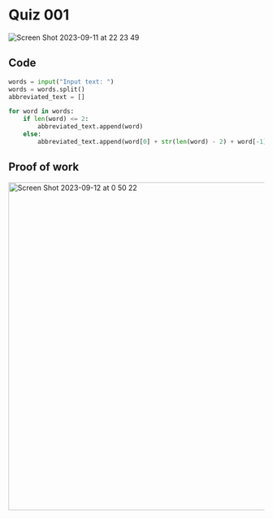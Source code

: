 # Quiz 001
<img width="max" alt="Screen Shot 2023-09-11 at 22 23 49" src="https://github.com/hasmhib/unit1-2024/assets/142870448/0ff54b81-4352-4ecb-83ef-fccf7b9edc21">

## Code

```py
words = input("Input text: ")
words = words.split()
abbreviated_text = []

for word in words:
    if len(word) <= 2:
        abbreviated_text.append(word)
    else:
        abbreviated_text.append(word[0] + str(len(word) - 2) + word[-1])
```

## Proof of work
<img width="646" alt="Screen Shot 2023-09-12 at 0 50 22" src="https://github.com/hasmhib/unit1-2024/assets/142870448/fb7ccfe9-8f3c-403b-95e3-cf67638e9f13">
